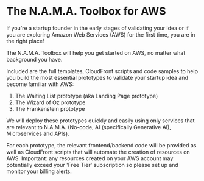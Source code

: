 # The N.A.M.A. Toolbox for AWS

If you're a startup founder in the early stages of validating your idea or if you are exploring Amazon Web Services (AWS) for the first time, you are in the right place!

The N.A.M.A. Toolbox will help you get started on AWS, no matter what background you have.

Included are the full templates, CloudFront scripts and code samples to help you build the most essential prototypes to validate your startup idea and become familiar with AWS:

1. The Waiting List prototype (aka Landing Page prototype)
2. The Wizard of Oz prototype
3. The Frankenstein prototype

We will deploy these prototypes quickly and easily using only services that are relevant to N.A.M.A. (No-code, AI (specifically Generative AI), Microservices and APIs).

For each prototype, the relevant frontend/backend code will be provided as well as CloudFront scripts that will automate the creation of resources on AWS. Important: any resources created on your AWS account may potentially exceed your 'Free Tier' subscription so please set up and monitor your billing alerts.

[logo]: https://github.com/adam-p/markdown-here/raw/master/src/common/images/icon48.png "The Waiting List prototype"

